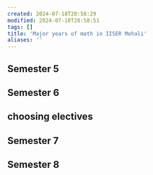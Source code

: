 ```yaml
---
created: 2024-07-18T20:58:29
modified: 2024-07-18T20:58:51
tags: []
title: 'Major years of math in IISER Mohali'
aliases: '' 
---
```


## Semester 5


## Semester 6


## choosing electives


## Semester 7


## Semester 8